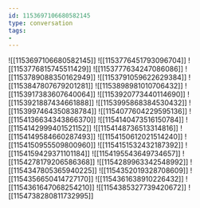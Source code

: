 ```yaml
---
id: 1153697106680582145
type: conversation
tags:
- 
---
```

![[1153697106680582145]]
![[1153776451793096704]]
![[1153776815745511429]]
![[1153777634247086086]]
![[1153789088350162949]]
![[1153791059622629384]]
![[1153847807679201281]]
![[1153898981010706432]]
![[1153917383607640064]]
![[1153920773440114690]]
![[1153921887434661888]]
![[1153995868384530432]]
![[1153997464350838784]]
![[1154077604229595136]]
![[1154136634343866370]]
![[1154140473516150784]]
![[1154142999401521152]]
![[1154148736513314816]]
![[1154149584660287493]]
![[1154150612021514240]]
![[1154150955509800960]]
![[1154151532432187392]]
![[1154159429371101184]]
![[1154195543649734657]]
![[1154278179206586368]]
![[1154289963342548992]]
![[1154347805365940225]]
![[1154352019328708609]]
![[1154356650414727170]]
![[1154361638910226432]]
![[1154361647068254210]]
![[1154385327739420672]]
![[1154738280811732995]]

